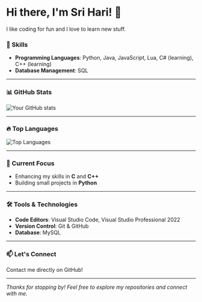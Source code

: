 # Hi there, I'm Sri Hari! 👋

I like coding for fun and I love to learn new stuff.

### 🚀 Skills

- **Programming Languages**: Python, Java, JavaScript, Lua, C# (learning), C++ (learning)
- **Database Management**: SQL

---

### 📊 GitHub Stats

![Your GitHub stats](https://github-readme-stats.vercel.app/api?username=SriHari-15&show_icons=true&theme=radical)

---

### 🔥 Top Languages

![Top Languages](https://github-readme-stats.vercel.app/api/top-langs/?username=SriHari-15&layout=compact&theme=radical)

---

### 🌟 Current Focus

- Enhancing my skills in **C** and **C++**
- Building small projects in **Python**

---

### 🛠️ Tools & Technologies

- **Code Editors**: Visual Studio Code, Visual Studio Professional 2022
- **Version Control**: Git & GitHub
- **Database**: MySQL

---

### 📫 Let's Connect

Contact me directly on GitHub!

---

*Thanks for stopping by! Feel free to explore my repositories and connect with me.*

